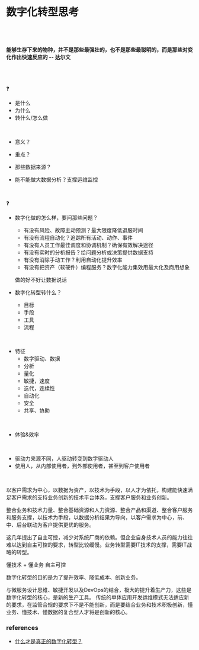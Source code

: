 # 数字化转型思考

<br><br>
#### 能够生存下来的物种，并不是那些最强壮的，也不是那些最聪明的，而是那些对变化作出快速反应的   -- 达尔文
<br><br>

:question:
- 是什么
- 为什么
- 转什么/怎么做
<br>

- 意义？
- 重点？
- 那些数据来源？

- 能不能做大数据分析？支撑运维监控
<br>

:question:
- 数字化做的怎么样，要问那些问题？
  - 有没有风险、故障主动预测？最大限度降低退服时间
  - 有没有流程自动化？追踪所有活动、动作、事件
  - 有没有人员工作最佳调度和协调机制？确保有效解决途径
  - 有没有实时的分析报告？给问题分析或决策提供数据支持
  - 有没有消除手动工作？利用自动化提升效率
  - 有没有把资产（软硬件）编程服务？数字化能力集效用最大化及商用想象

  做的好不好让数据说话

- 数字化转型转什么？
  - 目标
  - 手段
  - 工具
  - 流程
<br>

- 特征
  - 数字驱动、数据
  - 分析
  - 量化
  - 敏捷，速度
  - 迭代，连续性
  - 自动化
  - 安全
  - 共享、协助
<br>

- 体验&效率
<br>

- 驱动力来源不同，人驱动转变到数字驱动人
- 使用人，从内部使用者，到外部使用者，甚至到客户使用者
<br>

以客户需求为中心，以数据为资产，以技术为手段，以人才为依托，构建能快速满足客户需求的支持业务创新的技术平台体系，支撑客户服务和业务创新。

整合业务和技术力量、整合基础资源和人力资源、整合产品和渠道、整合客户服务和服务支撑，以技术为手段，以数据分析结果为导向，以客户需求为中心，前、中、后台联动为客户提供更优的服务。

这几年提出了自主可控，减少对系统厂商的依赖。但企业自身技术人员的能力往往难以达到自主可控的要求，转型比较缓慢。业务转型需要IT技术的支撑，需要IT战略的转型。

懂技术 + 懂业务
自主可控

数字化转型的目的是为了提升效率、降低成本、创新业务。

与微服务设计思维、敏捷开发以及DevOps的结合，极大的提升着生产力，这些是数字化转型的核心，是新的生产工具。
传统的单体应用开发运维模式无法适应新的要求，在监管合规的要求下不是不能创新，而是要结合业务和技术积极创新，懂业务、懂技术、懂数据的复合型人才将是创新的核心。



### references
- [什么才是真正的数字化转型？](https://app.yinxiang.com/fx/4603b38b-cd5b-466d-a500-60eac271343e)

